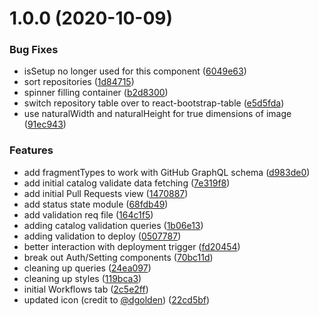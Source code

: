 # 1.0.0 (2020-10-09)


### Bug Fixes

* isSetup no longer used for this component ([6049e63](https://github.com/newrelic/nr1-catalog-manager/commit/6049e636e3ba81ad17e42f95dd206d0cb6c4d6bf))
* sort repositories ([1d84715](https://github.com/newrelic/nr1-catalog-manager/commit/1d8471533451fc4aa4fe5abadd936550c48ad206))
* spinner filling container ([b2d8300](https://github.com/newrelic/nr1-catalog-manager/commit/b2d83001e45cef397ff4ebdcabf410f9c2c5eba3))
* switch repository table over to react-bootstrap-table ([e5d5fda](https://github.com/newrelic/nr1-catalog-manager/commit/e5d5fda625abb8897d60be61044a34575ad0292a))
* use naturalWidth and naturalHeight for true dimensions of image ([91ec943](https://github.com/newrelic/nr1-catalog-manager/commit/91ec94372bb39290008f7309dda3a7170063c9f6))


### Features

* add fragmentTypes to work with GitHub GraphQL schema ([d983de0](https://github.com/newrelic/nr1-catalog-manager/commit/d983de0be7201ccdc80543c77b80a2c9d8b8d859))
* add initial catalog validate data fetching ([7e319f8](https://github.com/newrelic/nr1-catalog-manager/commit/7e319f8a02a6a56aae67418ca42f035747b1eef7))
* add initial Pull Requests view ([1470887](https://github.com/newrelic/nr1-catalog-manager/commit/147088718bb0060ca80c7fc8a4a28242ce4296ec))
* add status state module ([68fdb49](https://github.com/newrelic/nr1-catalog-manager/commit/68fdb49af556b79cf0a475e598c6d3b1d225e7f8))
* add validation req file ([164c1f5](https://github.com/newrelic/nr1-catalog-manager/commit/164c1f52ce7a788dc122cdf526dd8712626e96be))
* adding catalog validation queries ([1b06e13](https://github.com/newrelic/nr1-catalog-manager/commit/1b06e13d83d8279cdd69a8d70eb6551f3be26bf5))
* adding validation to deploy ([0507787](https://github.com/newrelic/nr1-catalog-manager/commit/050778783911e753708b5d92cc3b5975f386a278))
* better interaction with deployment trigger ([fd20454](https://github.com/newrelic/nr1-catalog-manager/commit/fd20454d6a399c2109b007f967271801bb90ce3b))
* break out Auth/Setting components ([70bc11d](https://github.com/newrelic/nr1-catalog-manager/commit/70bc11d18b5919666a8a679796f8bfff330588dc))
* cleaning up queries ([24ea097](https://github.com/newrelic/nr1-catalog-manager/commit/24ea0976bbf084f6ebfa8643b113a7a0576f1f08))
* cleaning up styles ([119bca3](https://github.com/newrelic/nr1-catalog-manager/commit/119bca3be1a3e947ca30fdb507ee6afecb717c23))
* initial Workflows tab ([2c5e2ff](https://github.com/newrelic/nr1-catalog-manager/commit/2c5e2ff005fc333869f7cd8017db8df64b6dacd0))
* updated icon (credit to [@dgolden](https://github.com/dgolden)) ([22cd5bf](https://github.com/newrelic/nr1-catalog-manager/commit/22cd5bf8e3f34dec54891862de9cc51110b84fa4))
